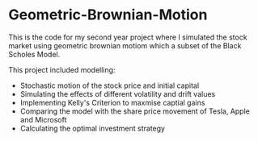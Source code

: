 # Geometric-Brownian-Motion
This is the code for my second year project where I simulated the stock market using geometric brownian motiom which a subset of the Black Scholes Model.

This project included modelling:

- Stochastic motion of the stock price and initial capital
- Simulating the effects of different volatility and drift values
- Implementing Kelly's Criterion to maxmise captial gains
- Comparing the model with the share price movement of Tesla, Apple and Microsoft
- Calculating the optimal investment strategy 
